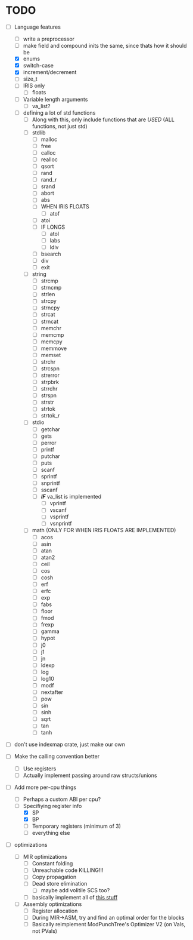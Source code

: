 # TODO

- [ ] Language features
  - [ ] write a preprocessor
  - [ ] make field and compound inits the same, since thats how it should be
  - [x] enums
  - [x] switch-case
  - [x] increment/decrement
  - [ ] size_t
  - [ ] IRIS only
    - [ ] floats
  - [ ] Variable length arguments
    - [ ] va_list?
  - [ ] defining a lot of std functions
    - [ ] Along with this, only include functions that are *USED* (ALL functions, not just std)
    - [ ] stdlib
      - [ ] malloc
      - [ ] free
      - [ ] calloc
      - [ ] realloc
      - [ ] qsort
      - [ ] rand
      - [ ] rand_r
      - [ ] srand
      - [ ] abort
      - [ ] abs
      - [ ] WHEN IRIS FLOATS
        - [ ] atof
      - [ ] atoi
      - [ ] IF LONGS
        - [ ] atol
        - [ ] labs
        - [ ] ldiv
      - [ ] bsearch
      - [ ] div
      - [ ] exit
    - [ ] string
      - [ ] strcmp
      - [ ] strncmp
      - [ ] strlen
      - [ ] strcpy
      - [ ] strncpy
      - [ ] strcat
      - [ ] strncat
      - [ ] memchr
      - [ ] memcmp
      - [ ] memcpy
      - [ ] memmove
      - [ ] memset
      - [ ] strchr
      - [ ] strcspn
      - [ ] strerror
      - [ ] strpbrk
      - [ ] strrchr
      - [ ] strspn
      - [ ] strstr
      - [ ] strtok
      - [ ] strtok_r
    - [ ] stdio
      - [ ] getchar
      - [ ] gets
      - [ ] perror
      - [ ] printf
      - [ ] putchar
      - [ ] puts
      - [ ] scanf
      - [ ] sprintf
      - [ ] snprintf
      - [ ] sscanf
      - [ ] ***IF*** va_list is implemented
        - [ ] vprintf
        - [ ] vscanf
        - [ ] vsprintf
        - [ ] vsnprintf
    - [ ] math (ONLY FOR WHEN IRIS FLOATS ARE IMPLEMENTED)
      - [ ] acos
      - [ ] asin
      - [ ] atan
      - [ ] atan2
      - [ ] ceil
      - [ ] cos
      - [ ] cosh
      - [ ] erf
      - [ ] erfc
      - [ ] exp
      - [ ] fabs
      - [ ] floor
      - [ ] fmod
      - [ ] frexp
      - [ ] gamma
      - [ ] hypot
      - [ ] j0
      - [ ] j1
      - [ ] jn
      - [ ] ldexp
      - [ ] log
      - [ ] log10
      - [ ] modf
      - [ ] nextafter
      - [ ] pow
      - [ ] sin
      - [ ] sinh
      - [ ] sqrt
      - [ ] tan
      - [ ] tanh

- [ ] don't use indexmap crate, just make our own

- [ ] Make the calling convention better
  - [ ] Use registers
  - [ ] Actually implement passing around raw structs/unions

- [ ] Add more per-cpu things
  - [ ] Perhaps a custom ABI per cpu?
  - [ ] Specifiying register info
    - [x] SP
    - [x] BP
    - [ ] Temporary registers (minimum of 3)
    - [ ] everything else
- [ ] optimizations
  - [ ] MIR optimizations
    - [ ] Constant folding
    - [ ] Unreachable code KILLING!!!
    - [ ] Copy propagation
    - [ ] Dead store elimination
      - [ ] maybe add volitile SCS too?
    - [ ] basically implement all of [this stuff](https://www.cs.cornell.edu/courses/cs6120/2020fa/lesson/1/)
  - [ ] Assembly optimizations
    - [ ] Register allocation
    - [ ] During MIR->ASM, try and find an optimal order for the blocks
    - [ ] Basically reimplement ModPunchTree's Optimizer V2 (on Vals, not PVals)
